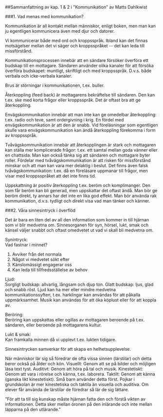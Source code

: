 ##Sammanfattning av kap. 1 & 2 i "Kommunikation" av Matts Dahlkwist

###1. Vad menas med kommunikation?

Kommunikation är all kontakt mellan människor, enligt boken, men man
kan ju egentligen kommunicera även med djur och datorer.

Vi kommunicerar både med ord och kroppsspråk. Ibland kan det finnas
motsägelser mellan det vi säger och kroppsspråket -- det kan leda till
missförstånd.

Kommunikationsprocessen innebär att en sändare försöker överföra ett
budskap till en mottagare. Sändaren använder olika kanaler för att
försöka överföra budskapet: muntligt, skriftligt och med kroppsspråk.
D.v.s. både verbala och icke-verbala kanaler.

Brus är störningar i kommunikationen, t.ex. buller.

Återkoppling (feed back) är mottagarens bekräftelse till sändaren. Den
kan t.ex. ske med korta frågor eller kroppsspråk. Det är oftast bra
att ge återkoppling.

Envägskommunikation innebär att man inte kan ge omedelbar
återkoppling: t.ex. radio och teve, samt ordergivning i krig. En
fördel med envägskommunikation är att den är snabb. Vid föreläsningar
som egentligen skulle vara envägskommunikation kan ändå återkoppling
förekomma i form av kroppsspråk.

Tvåvägskommunikation innebär att återkopplingen är stark och
mottagaren kan ställa mer komplicerade frågor: t.ex. ett samtal mellan
goda vänner eller en chattsida. Man kan också tänka sig att sändaren
och mottagare byter roller. Fördelar med tvåvägskommunikation är att
risken för missförstånd minskar och att man kan vara mer delaktig i
beslut. Det finns även falsk tvåvägskommunikation: t.ex. då en
föreläsare uppmanar till frågor, men visar med kroppsspråket att det
inte finns tid.

Uppskattning är positiv återkoppling t.ex. beröm och komplimanger. Den
som får beröm kan bli generad, men uppskattar det oftast ändå. Man bör
ge beröm direkt, ty annars har det inte en lika god effekt. Man bör
använda rak kommunikation, d.v.s. tydligt och direkt visa vad man
tänker och känner.

###2. Våra sinnesintryck i överflöd

Det är bara en liten del av all den information som kommer in till
hjärnan som vi blir medvetna om. Sinnesorganen för syn, hörsel, lukt,
smak och känsel väljer snabbt och oftast omedvetet ut vad vi skall bli
medvetna om.

Synintryck:  
Vad fastnar i minnet?  
1. Avviker från det normala
2. Något vi medvetet sökt efter
3. Känslomässigt engagerar oss
4. Kan leda till tillfredsställelse av behov

Ljud:  
Sorgligt budskap: allvarlig, långsam och djup ton.
Glatt budskap: ljus, glad och snabb röst.
Ljud kan ha mer eller mindre medvetna kommunikationssyften, t.ex.
harklingar kan användas för att påkalla uppmärksamhet. Musik kan
användas för att öka köplust eller för att koppla av.

Beröring:  
Beröring kan uppskattas eller ogillas av mottagaren beroende på t.ex.
sändaren, eller beroende på mottagarens kultur.

Lukt & smak:  
Kan framkalla minnen då vi upplevt t.ex. lukten tidigare.

Sinnesintrycken samverkar för att skapa en helhetsupplevelse.

När människor lär sig så föredrar de ofta vissa sinnen (lärstilar) och
detta beror också på ålder och kön.
Visuellt: Genom att se på bilder och möjligen läsa text tyst.
Auditivt: Genom att höra på tal och musik.
Kinestetiskt: Genom att vara i rörelse och känna, t.ex. laborera.
Taktilt: Genom att känna (ganska likt kinestetiskt). Små barn använder
detta först. Pojkar i grundskolan är mer kinestetiska och taktila än
visuella och auditiva. Om elever får använda de lärstilar de föredrar
så lär de sig lättare.

"För att ta till sig kunskap måste hjärnan fatta den och förstå vikten
av informationen. Detta sker mellan öronen på den inlärande och inte
mellan läpparna på den utlärande."
